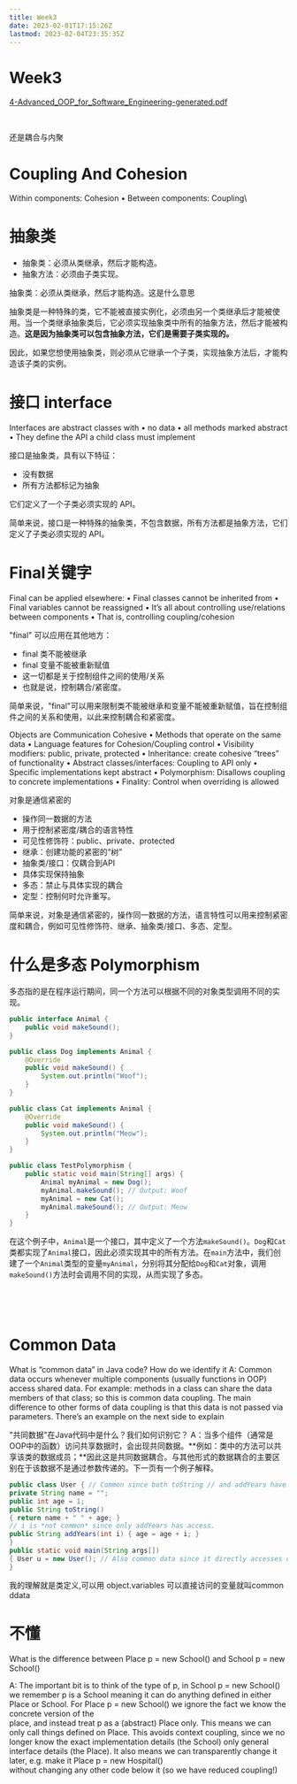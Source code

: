 ```yaml
---
title: Week3
date: 2023-02-01T17:15:26Z
lastmod: 2023-02-04T23:35:35Z
---
```


# Week3

[4-Advanced_OOP_for_Software_Engineering-generated.pdf](assets/4-Advanced_OOP_for_Software_Engineering-generated-20230201172052-3gkxnxp.pdf)

‍

还是耦合与内聚

# Coupling And Cohesion

Within components: Cohesion • Between components: Coupling\

# 抽象类

* 抽象类：必须从类继承，然后才能构造。
* 抽象方法：必须由子类实现。

抽象类：必须从类继承，然后才能构造。这是什么意思

抽象类是一种特殊的类，它不能被直接实例化，必须由另一个类继承后才能被使用。当一个类继承抽象类后，它必须实现抽象类中所有的抽象方法，然后才能被构造。**这是因为抽象类可以包含抽象方法，它们是需要子类实现的。**

因此，如果您想使用抽象类，则必须从它继承一个子类，实现抽象方法后，才能构造该子类的实例。

# 接口 interface

Interfaces are abstract classes with • no data • all methods marked abstract • They define the API a child class must implement

接口是抽象类，具有以下特征：

* 没有数据
* 所有方法都标记为抽象

它们定义了一个子类必须实现的 API。

简单来说，接口是一种特殊的抽象类，不包含数据，所有方法都是抽象方法，它们定义了子类必须实现的 API。

# Final关键字

Final can be applied elsewhere: • Final classes cannot be inherited from • Final variables cannot be reassigned • It’s all about controlling use/relations between components • That is, controlling coupling/cohesion

"final" 可以应用在其他地方：

* final 类不能被继承
* final 变量不能被重新赋值
* 这一切都是关于控制组件之间的使用/关系
* 也就是说，控制耦合/紧密度。

简单来说，"final"可以用来限制类不能被继承和变量不能被重新赋值，旨在控制组件之间的关系和使用，以此来控制耦合和紧密度。

Objects are Communication Cohesive • Methods that operate on the same data • Language features for Cohesion/Coupling control • Visibility modifiers: public, private, protected • Inheritance: create cohesive “trees” of functionality • Abstract classes/interfaces: Coupling to API only • Specific implementations kept abstract • Polymorphism: Disallows coupling to concrete implementations • Finality: Control when overriding is allowed

对象是通信紧密的

* 操作同一数据的方法
* 用于控制紧密度/耦合的语言特性
* 可见性修饰符：public、private、protected
* 继承：创建功能的紧密的“树”
* 抽象类/接口：仅耦合到API
* 具体实现保持抽象
* 多态：禁止与具体实现的耦合
* 定型：控制何时允许重写。

简单来说，对象是通信紧密的，操作同一数据的方法，语言特性可以用来控制紧密度和耦合，例如可见性修饰符、继承、抽象类/接口、多态、定型。

# 什么是多态 Polymorphism

多态指的是在程序运行期间，同一个方法可以根据不同的对象类型调用不同的实现。

```java
public interface Animal {
    public void makeSound();
}

public class Dog implements Animal {
    @Override
    public void makeSound() {
        System.out.println("Woof");
    }
}

public class Cat implements Animal {
    @Override
    public void makeSound() {
        System.out.println("Meow");
    }
}

public class TestPolymorphism {
    public static void main(String[] args) {
        Animal myAnimal = new Dog();
        myAnimal.makeSound(); // Output: Woof
        myAnimal = new Cat();
        myAnimal.makeSound(); // Output: Meow
    }
}

```

在这个例子中，`Animal`​是一个接口，其中定义了一个方法`makeSound()`​。`Dog`​和`Cat`​类都实现了`Animal`​接口，因此必须实现其中的所有方法。在`main`​方法中，我们创建了一个`Animal`​类型的变量`myAnimal`​，分别将其分配给`Dog`​和`Cat`​对象，调用`makeSound()`​方法时会调用不同的实现，从而实现了多态。

‍

‍

# Common Data

What is “common data” in Java code? How do we identify it A: Common data occurs whenever multiple components (usually functions in OOP) access shared data. For example: methods in a class can share the data members of that class; so this is common data coupling. The main difference to other forms of data coupling is that this data is not passed via parameters. There’s an example on the next side to explain

"共同数据"在Java代码中是什么？我们如何识别它？ A：当多个组件（通常是OOP中的函数）访问共享数据时，会出现共同数据。**例如：类中的方法可以共享该类的数据成员；**因此这是共同数据耦合。与其他形式的数据耦合的主要区别在于该数据不是通过参数传递的。下一页有一个例子解释。

```java
public class User { // Common since both toString // and addYears have access to modify 
private String name = ""; 
public int age = 1;
public String toString() 
{ return name + " " + age; }
// i is *not common* since only addYears has access. 
public String addYears(int i) { age = age + i; }
}
public static void main(String args[]) 
{ User u = new User(); // Also common data since it directly accesses data within u // Getters/Setters turn common data coupling into interface coupling. u.age = 5;
}
```

我的理解就是类定义,可以用 object.variables 可以直接访问的变量就叫common ddata

# 不懂

What is the difference between Place p = new School() and School p = new School()

  
A: The important bit is to think of the type of p, in School p = new School() we remember p is a School meaning it can do anything defined in either Place or School. For Place p = new School() we ignore the fact we know the concrete version of the  
place, and instead treat p as a (abstract) Place only. This means we can only call things defined on Place. This avoids context coupling, since we no longer know the exact implementation details (the School) only general interface details (the Place). It also means we can transparently change it later, e.g. make it Place p = new Hospital()  
without changing any other code below it (so we have reduced coupling!)

‍
